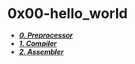 # 0x00-hello_world

- ***[0. Preprocessor](./0-preprocessor)***
- ***[1. Compiler](./1-compiler)***
- ***[2. Assembler](./2-assembler)***


